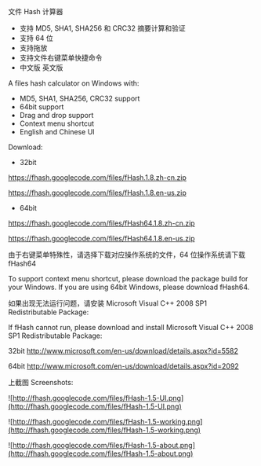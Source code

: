 文件 Hash 计算器
  * 支持 MD5, SHA1, SHA256 和 CRC32 摘要计算和验证
  * 支持 64 位
  * 支持拖放
  * 支持文件右键菜单快捷命令
  * 中文版 英文版

A files hash calculator on Windows with:
  * MD5, SHA1, SHA256, CRC32 support
  * 64bit support
  * Drag and drop support
  * Context menu shortcut
  * English and Chinese UI

Download:

  * 32bit

https://fhash.googlecode.com/files/fHash.1.8.zh-cn.zip

https://fhash.googlecode.com/files/fHash.1.8.en-us.zip

  * 64bit

https://fhash.googlecode.com/files/fHash64.1.8.zh-cn.zip

https://fhash.googlecode.com/files/fHash64.1.8.en-us.zip

由于右键菜单特殊性，请选择下载对应操作系统的文件，64 位操作系统请下载 fHash64

To support context menu shortcut, please download the package build for your Windows. If you are using 64bit Windows, please download fHash64.

如果出现无法运行问题，请安装 Microsoft Visual C++ 2008 SP1 Redistributable Package:

If fHash cannot run, please download and install Microsoft Visual C++ 2008 SP1 Redistributable Package:

32bit http://www.microsoft.com/en-us/download/details.aspx?id=5582

64bit http://www.microsoft.com/en-us/download/details.aspx?id=2092

上截图 Screenshots:

![http://fhash.googlecode.com/files/fHash-1.5-UI.png](http://fhash.googlecode.com/files/fHash-1.5-UI.png)

![http://fhash.googlecode.com/files/fHash-1.5-working.png](http://fhash.googlecode.com/files/fHash-1.5-working.png)

![http://fhash.googlecode.com/files/fHash-1.5-about.png](http://fhash.googlecode.com/files/fHash-1.5-about.png)